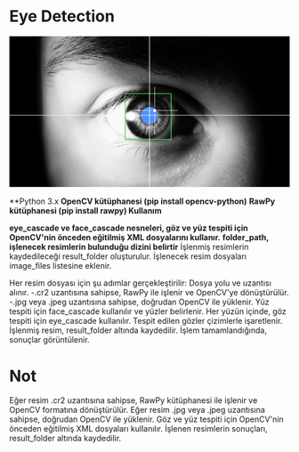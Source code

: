 # Eye Detection

![App Screenshot](https://github.com/firengizz099/eyedetection/blob/main/1_tJPP3eRByPdZSNsDftreMw.jpg?raw=true)

**Python 3.x
**OpenCV kütüphanesi (pip install opencv-python)**
**RawPy kütüphanesi (pip install rawpy)
Kullanım**

**eye_cascade ve face_cascade nesneleri, göz ve yüz tespiti için OpenCV'nin önceden eğitilmiş XML dosyalarını kullanır.**
**folder_path, işlenecek resimlerin bulunduğu dizini belirtir**
İşlenmiş resimlerin kaydedileceği result_folder oluşturulur.
İşlenecek resim dosyaları image_files listesine eklenir.

Her resim dosyası için şu adımlar gerçekleştirilir:
Dosya yolu ve uzantısı alınır.
-.cr2 uzantısına sahipse, RawPy ile işlenir ve OpenCV'ye dönüştürülür.
-.jpg veya .jpeg uzantısına sahipse, doğrudan OpenCV ile yüklenir.
Yüz tespiti için face_cascade kullanılır ve yüzler belirlenir.
Her yüzün içinde, göz tespiti için eye_cascade kullanılır.
Tespit edilen gözler çizimlerle işaretlenir.
İşlenmiş resim, result_folder altında kaydedilir.
İşlem tamamlandığında, sonuçlar görüntülenir.

# Not
Eğer resim .cr2 uzantısına sahipse, RawPy kütüphanesi ile işlenir ve OpenCV formatına dönüştürülür.
Eğer resim .jpg veya .jpeg uzantısına sahipse, doğrudan OpenCV ile yüklenir.
Göz ve yüz tespiti için OpenCV'nin önceden eğitilmiş XML dosyaları kullanılır.
İşlenen resimlerin sonuçları, result_folder altında kaydedilir.
